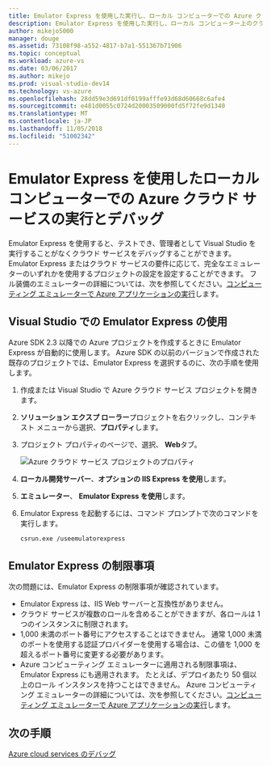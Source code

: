 ```yaml
---
title: Emulator Express を使用した実行し、ローカル コンピューターでの Azure クラウド サービスをデバッグする |Microsoft Docs
description: Emulator Express を使用した実行し、ローカル コンピューター上のクラウド サービスをデバッグするには
author: mikejo5000
manager: douge
ms.assetid: 73108f98-a552-4817-b7a1-551367b71906
ms.topic: conceptual
ms.workload: azure-vs
ms.date: 03/06/2017
ms.author: mikejo
ms.prod: visual-studio-dev14
ms.technology: vs-azure
ms.openlocfilehash: 28dd59e3d691df0199afffe93d68d60668c6afe4
ms.sourcegitcommit: e481d0055c0724d20003509000fd5f72fe9d1340
ms.translationtype: MT
ms.contentlocale: ja-JP
ms.lasthandoff: 11/05/2018
ms.locfileid: "51002342"
---
```

# <a name="using-emulator-express-to-run-and-debug-an-azure-cloud-service-on-a-local-machine"></a>Emulator Express を使用したローカル コンピューターでの Azure クラウド サービスの実行とデバッグ
Emulator Express を使用すると、テストでき、管理者として Visual Studio を実行することがなくクラウド サービスをデバッグすることができます。 Emulator Express またはクラウド サービスの要件に応じて、完全なエミュレーターのいずれかを使用するプロジェクトの設定を設定することができます。 フル装備のエミュレーターの詳細については、次を参照してください。[コンピューティング エミュレーターで Azure アプリケーションの実行](/azure/storage/common/storage-use-emulator)します。

## <a name="using-emulator-express-in-visual-studio"></a>Visual Studio での Emulator Express の使用
Azure SDK 2.3 以降での Azure プロジェクトを作成するときに Emulator Express が自動的に使用します。 Azure SDK の以前のバージョンで作成された既存のプロジェクトでは、Emulator Express を選択するのに、次の手順を使用します。

1. 作成または Visual Studio で Azure クラウド サービス プロジェクトを開きます。

1. **ソリューション エクスプ ローラー**プロジェクトを右クリックし、コンテキスト メニューから選択、**プロパティ**します。

1. プロジェクト プロパティのページで、選択、 **Web**タブ。

    ![Azure クラウド サービス プロジェクトのプロパティ](./media/vs-azure-tools-emulator-express-debug-run/web-properties.png)

1. **ローカル開発サーバー**、**オプションの IIS Express を使用**します。

1. **エミュレーター**、 **Emulator Express を使用**します。
   
1. Emulator Express を起動するには、コマンド プロンプトで次のコマンドを実行します。 

    ```
    csrun.exe /useemulatorexpress
    ```

## <a name="emulator-express-limitations"></a>Emulator Express の制限事項
次の問題には、Emulator Express の制限事項が確認されています。 

- Emulator Express は、IIS Web サーバーと互換性がありません。
- クラウド サービスが複数のロールを含めることができますが、各ロールは 1 つのインスタンスに制限されます。
- 1,000 未満のポート番号にアクセスすることはできません。 通常 1,000 未満のポートを使用する認証プロバイダーを使用する場合は、この値を 1,000 を超えるポート番号に変更する必要があります。
- Azure コンピューティング エミュレーターに適用される制限事項は、Emulator Express にも適用されます。 たとえば、デプロイあたり 50 個以上のロール インスタンスを持つことはできません。 Azure コンピューティング エミュレーターの詳細については、次を参照してください。[コンピューティング エミュレーターで Azure アプリケーションの実行](http://go.microsoft.com/fwlink/p/?LinkId=623050)します。

## <a name="next-steps"></a>次の手順
[Azure cloud services のデバッグ](https://msdn.microsoft.com/library/azure/ee405479.aspx)

